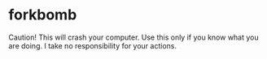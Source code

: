 # forkbomb
Caution! This will crash your computer. Use this only if you know what you are doing. I take no responsibility for your actions.
